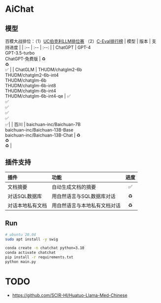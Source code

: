 # AiChat

## 模型
百模大战排位：（1）[UC伯克利LLM排位赛](https://huggingface.co/spaces/lmsys/chatbot-arena-leaderboard) （2）[C-Eval排行榜](https://cevalbenchmark.com/static/leaderboard_zh.html)
| 模型 | 版本 | 支持进度 |
| :-- | :-- | :--: | 
| ChatGPT | GPT-4 <br> GPT-3.5-turbo <br> ChatGPT-免费版 | ♻️ <br> ♻️ <br> ✅  | 
| ChatGLM | THUDM/chatglm2-6b <br> THUDM/chatglm2-6b-int4 <br> THUDM/chatglm-6b <br> THUDM/chatglm-6b-int8 <br> THUDM/chatglm-6b-int4 <br> THUDM/chatglm-6b-int4-qe | ✅ <br> ✅ <br> ✅ <br> ✅ <br> ✅ <br> ✅| 
| 百川 | baichuan-inc/Baichuan-7B <br> baichuan-inc/Baichuan-13B-Base <br> baichuan-inc/Baichuan-13B-Chat | ♻️<br>♻️<br>♻️ |

## 插件支持
| 插件 | 功能 | 进度 |  
| :-- | :-- | :--: |  
| 文档摘要 | 自动生成文档的摘要 | ✅ |  
| 对话SQL数据库 | 用自然语言与SQL数据库对话 | ♻️ |  
| 对话本地私有文档 | 用自然语言与本地私有文档对话 | ♻️ |

## Run
```bash
# ubuntu 20.04
sudo apt install -y swig

conda create -n chatchat python=3.10
conda activate chatchat
pip install -r requirements.txt
python main.py
```

# TODO
- https://github.com/SCIR-HI/Huatuo-Llama-Med-Chinese